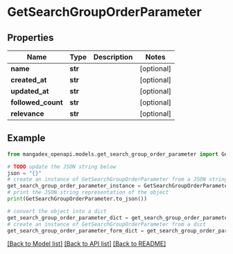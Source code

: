 # GetSearchGroupOrderParameter


## Properties

Name | Type | Description | Notes
------------ | ------------- | ------------- | -------------
**name** | **str** |  | [optional] 
**created_at** | **str** |  | [optional] 
**updated_at** | **str** |  | [optional] 
**followed_count** | **str** |  | [optional] 
**relevance** | **str** |  | [optional] 

## Example

```python
from mangadex_openapi.models.get_search_group_order_parameter import GetSearchGroupOrderParameter

# TODO update the JSON string below
json = "{}"
# create an instance of GetSearchGroupOrderParameter from a JSON string
get_search_group_order_parameter_instance = GetSearchGroupOrderParameter.from_json(json)
# print the JSON string representation of the object
print(GetSearchGroupOrderParameter.to_json())

# convert the object into a dict
get_search_group_order_parameter_dict = get_search_group_order_parameter_instance.to_dict()
# create an instance of GetSearchGroupOrderParameter from a dict
get_search_group_order_parameter_form_dict = get_search_group_order_parameter.from_dict(get_search_group_order_parameter_dict)
```
[[Back to Model list]](../README.md#documentation-for-models) [[Back to API list]](../README.md#documentation-for-api-endpoints) [[Back to README]](../README.md)


